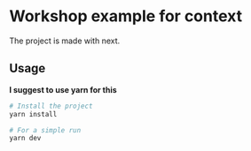 # Workshop example for context

The project is made with next.

## Usage

**I suggest to use yarn for this**

```bash
# Install the project
yarn install
```

```bash
# For a simple run
yarn dev
```
